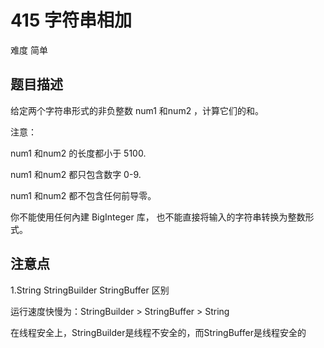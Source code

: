 # 415 字符串相加
难度 简单

## 题目描述
给定两个字符串形式的非负整数 num1 和num2 ，计算它们的和。

注意：

num1 和num2 的长度都小于 5100.

num1 和num2 都只包含数字 0-9.

num1 和num2 都不包含任何前导零。

你不能使用任何內建 BigInteger 库， 也不能直接将输入的字符串转换为整数形式。

## 注意点
1.String StringBuilder StringBuffer 区别

运行速度快慢为：StringBuilder > StringBuffer > String

在线程安全上，StringBuilder是线程不安全的，而StringBuffer是线程安全的